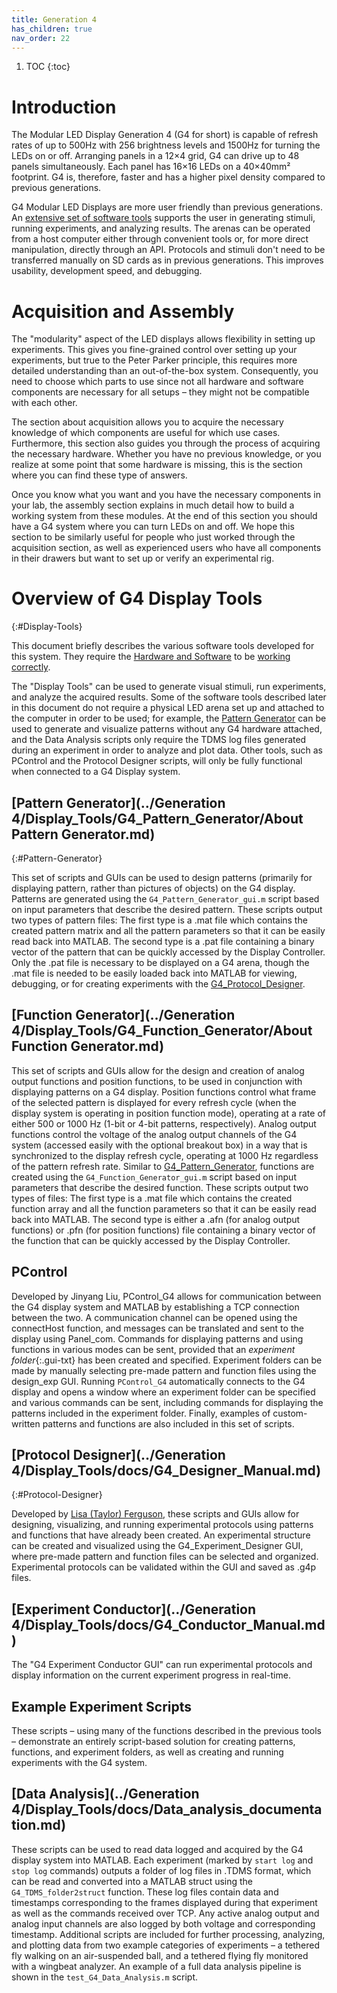 ```yaml
---
title: Generation 4
has_children: true
nav_order: 22
---
```


1. TOC
{:toc}

# Introduction

The Modular LED Display Generation 4 (G4 for short) is capable of refresh rates of up to 500Hz with 256 brightness levels and 1500Hz for turning the LEDs on or off. Arranging panels in a 12×4 grid, G4 can drive up to 48 panels simultaneously. Each panel has 16×16 LEDs on a 40×40mm² footprint. G4 is, therefore, faster and has a higher pixel density compared to previous generations.

G4 Modular LED Displays are more user friendly than previous generations. An [extensive set of software tools](#Display-Tools) supports the user in generating stimuli, running experiments, and analyzing results. The arenas can be operated from a host computer either through convenient tools or, for more direct manipulation, directly through an API. Protocols and stimuli don't need to be transferred manually on SD cards as in previous generations. This improves usability, development speed, and debugging.

# Acquisition and Assembly

The "modularity" aspect of the LED displays allows flexibility in setting up experiments. This gives you fine-grained control over setting up your experiments, but true to the Peter Parker principle, this requires more detailed understanding than an out-of-the-box system. Consequently, you need to choose which parts to use since not all hardware and software components are necessary for all setups – they might not be compatible with each other. 

The section about acquisition allows you to acquire the necessary knowledge of which components are useful for which use cases. Furthermore, this section also guides you through the process of acquiring the necessary hardware. Whether you have no previous knowledge, or you realize at some point that some hardware is missing, this is the section where you can find these type of answers.

Once you know what you want and you have the necessary components in your lab, the assembly section explains in much detail how to build a working system from these modules. At the end of this section you should have a G4 system where you can turn LEDs on and off. We hope this section to be similarly useful for people who just worked through the acquisition section, as well as experienced users who have all components in their drawers but want to set up or verify an experimental rig.

# Overview of G4 Display Tools
{:#Display-Tools}

This document briefly describes the various software tools developed for this system. They require the [Hardware and Software](G4-Assembly.md) to be [working correctly](G4-troubleshooting.md).

The "Display Tools" can be used to generate visual stimuli, run experiments, and analyze the acquired results. Some of the software tools described later in this document do not require a physical LED arena set up and attached to the computer in order to be used; for example, the [Pattern Generator](#Pattern-Generator) can be used to generate and visualize patterns without any G4 hardware attached, and the Data Analysis scripts only require the TDMS log files generated during an experiment in order to analyze and plot data. Other tools, such as PControl and the Protocol Designer scripts, will only be fully functional when connected to a G4 Display system.

## [Pattern Generator](../Generation 4/Display_Tools/G4_Pattern_Generator/About Pattern Generator.md)
{:#Pattern-Generator}

This set of scripts and GUIs can be used to design patterns (primarily for displaying pattern, rather than pictures of objects) on the G4 display. Patterns are generated using the `G4_Pattern_Generator_gui.m` script based on input parameters that describe the desired pattern. These scripts output two types of pattern files: The first type is a .mat file which contains the created pattern matrix and all the pattern parameters so that it can be easily read back into MATLAB. The second type is a .pat file containing a binary vector of the pattern that can be quickly accessed by the Display Controller. Only the .pat file is necessary to be displayed on a G4 arena, though the .mat file is needed to be easily loaded back into MATLAB for viewing, debugging, or for creating experiments with the [G4_Protocol_Designer](#Protocol-Designer).

## [Function Generator](../Generation 4/Display_Tools/G4_Function_Generator/About Function Generator.md)

This set of scripts and GUIs allow for the design and creation of analog output functions and position functions, to be used in conjunction with displaying patterns on a G4 display. Position functions control what frame of the selected pattern is displayed for every refresh cycle (when the display system is operating in position function mode), operating at a rate of either 500 or 1000 Hz (1-bit or 4-bit patterns, respectively). Analog output functions control the voltage of the analog output channels of the G4 system (accessed easily with the optional breakout box) in a way that is synchronized to the display refresh cycle, operating at 1000 Hz regardless of the pattern refresh rate. Similar to [G4_Pattern_Generator](#Pattern-Generator), functions are created using the `G4_Function_Generator_gui.m` script based on input parameters that describe the desired function. These scripts output two types of files: The first type is a .mat file which contains the created function array and all the function parameters so that it can be easily read back into MATLAB. The second type is either a .afn (for analog output functions) or .pfn (for position functions) file containing a binary vector of the function that can be quickly accessed by the Display Controller.

## PControl

Developed by Jinyang Liu, PControl_G4 allows for communication between the G4 display system and MATLAB by establishing a TCP connection between the two. A communication channel can be opened using the connectHost function, and messages can be translated and sent to the display using Panel_com. Commands for displaying patterns and using functions in various modes can be sent, provided that an *experiment folder*{:.gui-txt} has been created and specified. Experiment folders can be made by manually selecting pre-made pattern and function files using the design_exp GUI. Running `PControl_G4` automatically connects to the G4 display and opens a window where an experiment folder can be specified and various commands can be sent, including commands for displaying the patterns included in the experiment folder. Finally, examples of custom-written patterns and functions are also included in this set of scripts.

## [Protocol Designer](../Generation 4/Display_Tools/docs/G4_Designer_Manual.md)
{:#Protocol-Designer}

Developed by [Lisa (Taylor) Ferguson](mailto:taylorl@janelia.hhmi.org), these scripts and GUIs allow for designing, visualizing, and running experimental protocols using patterns and functions that have already been created. An experimental structure can be created and visualized using the G4_Experiment_Designer GUI, where pre-made pattern and function files can be selected and organized. Experimental protocols can be validated within the GUI and saved as .g4p files. 

## [Experiment Conductor](../Generation 4/Display_Tools/docs/G4_Conductor_Manual.md)

The "G4 Experiment Conductor GUI" can run experimental protocols and display information on the current experiment progress in real-time.

## Example Experiment Scripts

These scripts – using many of the functions described in the previous tools – demonstrate an entirely script-based solution for creating patterns, functions, and experiment folders, as well as creating and running experiments with the G4 system.

## [Data Analysis](../Generation 4/Display_Tools/docs/Data_analysis_documentation.md)

These scripts can be used to read data logged and acquired by the G4 display system into MATLAB. Each experiment (marked by `start log` and `stop log` commands) outputs a folder of log files in .TDMS format, which can be read and converted into a MATLAB struct using the `G4_TDMS_folder2struct` function. These log files contain data and timestamps corresponding to the frames displayed during that experiment as well as the commands received over TCP. Any active analog output and analog input channels are also logged by both voltage and corresponding timestamp. Additional scripts are included for further processing, analyzing, and plotting data from two example categories of experiments – a tethered fly walking on an air-suspended ball, and a tethered flying fly monitored with a wingbeat analyzer. An example of a full data analysis pipeline is shown in the `test_G4_Data_Analysis.m` script.
